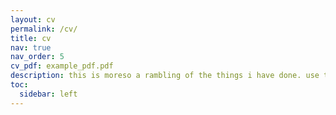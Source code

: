 ```yaml
---
layout: cv
permalink: /cv/
title: cv
nav: true
nav_order: 5
cv_pdf: example_pdf.pdf
description: this is moreso a rambling of the things i have done. use the pdf button above for a profession copy, thanks.
toc:
  sidebar: left
---
```

